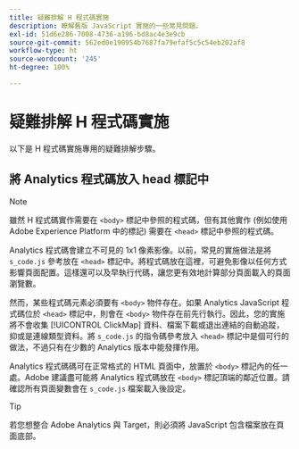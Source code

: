 ```yaml
---
title: 疑難排解 H 程式碼實施
description: 瞭解舊版 JavaScript 實施的一些常見問題。
exl-id: 51d6e286-7008-4736-a196-bd8ac4e3e9cb
source-git-commit: 562ed0e190954b7687fa79efaf5c5c54eb202af8
workflow-type: ht
source-wordcount: '245'
ht-degree: 100%

---
```


# 疑難排解 H 程式碼實施

以下是 H 程式碼實施專用的疑難排解步驟。

## 將 Analytics 程式碼放入 head 標記中

>[!NOTE]
>
>雖然 H 程式碼實作需要在 `<body>` 標記中參照的程式碼，但有其他實作 (例如使用 Adobe Experience Platform 中的標記) 需要在 `<head>` 標記中參照的程式碼。

Analytics 程式碼會建立不可見的 1x1 像素影像。以前，常見的實施做法是將 `s_code.js` 參考放在 `<head>` 標記中。將程式碼放在這裡，可避免影像以任何方式影響頁面配置。這樣還可以及早執行代碼，讓您更有效地計算部分頁面載入的頁面瀏覽數。

然而，某些程式碼元素必須要有 `<body>` 物件存在。如果 Analytics JavaScript 程式碼位於 `<head>` 標記中，則會在 `<body>` 物件存在前先行執行。因此，您的實施將不會收集 [!UICONTROL ClickMap] 資料、檔案下載或退出連結的自動追蹤，抑或是連線類型資料。將 `s_code.js` 的指令碼參考放入 `<head>` 標記中是個可行的做法，不過只有在少數的 Analytics 版本中能發揮作用。

Analytics 程式碼碼可在正常格式的 HTML 頁面中，放置於 `<body>` 標記內的任一處。Adobe 建議盡可能將 Analytics 程式碼放在 `<body>` 標記頂端的鄰近位置。請確認所有頁面變數會在 `s_code.js` 檔案載入後設定。

>[!TIP]
>
> 若您想整合 Adobe Analytics 與 Target，則必須將 JavaScript 包含檔案放在頁面底部。
